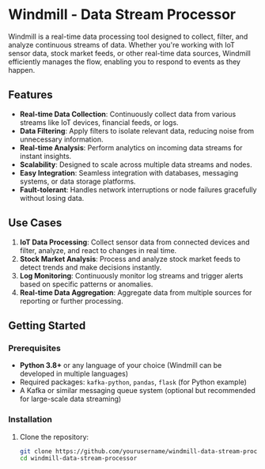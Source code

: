 # Windmill - Data Stream Processor

Windmill is a real-time data processing tool designed to collect, filter, and analyze continuous streams of data. Whether you're working with IoT sensor data, stock market feeds, or other real-time data sources, Windmill efficiently manages the flow, enabling you to respond to events as they happen. 

## Features

- **Real-time Data Collection**: Continuously collect data from various streams like IoT devices, financial feeds, or logs.
- **Data Filtering**: Apply filters to isolate relevant data, reducing noise from unnecessary information.
- **Real-time Analysis**: Perform analytics on incoming data streams for instant insights.
- **Scalability**: Designed to scale across multiple data streams and nodes.
- **Easy Integration**: Seamless integration with databases, messaging systems, or data storage platforms.
- **Fault-tolerant**: Handles network interruptions or node failures gracefully without losing data.

## Use Cases

1. **IoT Data Processing**: Collect sensor data from connected devices and filter, analyze, and react to changes in real time.
2. **Stock Market Analysis**: Process and analyze stock market feeds to detect trends and make decisions instantly.
3. **Log Monitoring**: Continuously monitor log streams and trigger alerts based on specific patterns or anomalies.
4. **Real-time Data Aggregation**: Aggregate data from multiple sources for reporting or further processing.

## Getting Started

### Prerequisites

- **Python 3.8+** or any language of your choice (Windmill can be developed in multiple languages)
- Required packages: `kafka-python`, `pandas`, `flask` (for Python example)
- A Kafka or similar messaging queue system (optional but recommended for large-scale data streaming)

### Installation

1. Clone the repository:

   ```bash
   git clone https://github.com/yourusername/windmill-data-stream-processor.git
   cd windmill-data-stream-processor

